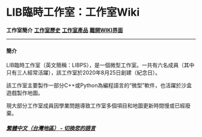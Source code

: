 # LIB臨時工作室：工作室Wiki 
 
**工作室簡介** **[工作室歷史](history)** **[工作室產品](product)** **[離開WIKI界面](https://libps.github.io/zh-tw/About_us)**

------------

#### 簡介
LIB臨時工作室（英文簡稱：LIBPS），是一個微型工作室。一共有六名成員（其中只有三人經常活躍），該工作室於2020年8月25日創建（紀念日）。

該工作室主要製作一部分C++或Python為編程語言的“微型”軟件，也活躍於沙盒遊戲製作地圖。

現大部分工作室成員因學業問題導致工作室多個項目和地圖更新時間慢或已經廢棄。

##### [繁體中文（台灣地區） - 切換您的語言](https://libps.github.io/index)